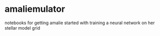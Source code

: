 # amaliemulator
notebooks for getting amalie started with training a neural network on her stellar model grid
